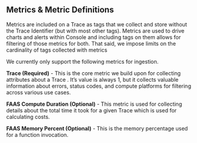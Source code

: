 <!--
title: Metrics
menuText: Metrics
description: Metric definitions
menuOrder: 4
-->

## Metrics & Metric Definitions
Metrics are included on a Trace as tags that we collect and 
store without the Trace Identifier (but with most other tags).  Metrics 
are used to drive charts and alerts within Console and including tags 
on them allows for filtering of those metrics for both. That said, we 
impose limits on the cardinality of tags collected with metrics 

We currently only support the following metrics for ingestion.

**Trace (Required)** - This is the core metric we build upon for 
collecting attributes about a Trace . It’s value is always 1, 
but it collects valuable information about errors, status codes, and 
compute platforms for filtering across various use cases.

**FAAS Compute Duration (Optional)** - This metric is used for collecting 
details about the total time it took for a given Trace which is 
used for calculating costs. 

**FAAS Memory Percent (Optional)**  - This is the memory percentage 
used for a function invocation.